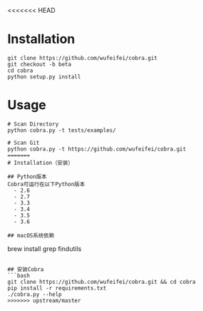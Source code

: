 <<<<<<< HEAD
# Installation
```
git clone https://github.com/wufeifei/cobra.git
git checkout -b beta
cd cobra
python setup.py install
```

# Usage
```
# Scan Directory
python cobra.py -t tests/examples/

# Scan Git
python cobra.py -t https://github.com/wufeifei/cobra.git
=======
# Installation（安装）

## Python版本
Cobra可运行在以下Python版本
  - 2.6
  - 2.7
  - 3.3
  - 3.4
  - 3.5
  - 3.6

## macOS系统依赖
```
brew install grep findutils
```

## 安装Cobra
```bash
git clone https://github.com/wufeifei/cobra.git && cd cobra
pip install -r requirements.txt
./cobra.py --help
>>>>>>> upstream/master
```